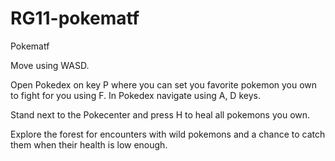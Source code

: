 # RG11-pokematf
Pokematf

Move using WASD.

Open Pokedex on key P where you can set you favorite pokemon you own to fight for you using F. In Pokedex navigate using A, D keys.

Stand next to the Pokecenter and press H to heal all pokemons you own.

Explore the forest for encounters with wild pokemons and a chance to catch them when their health is low enough.
